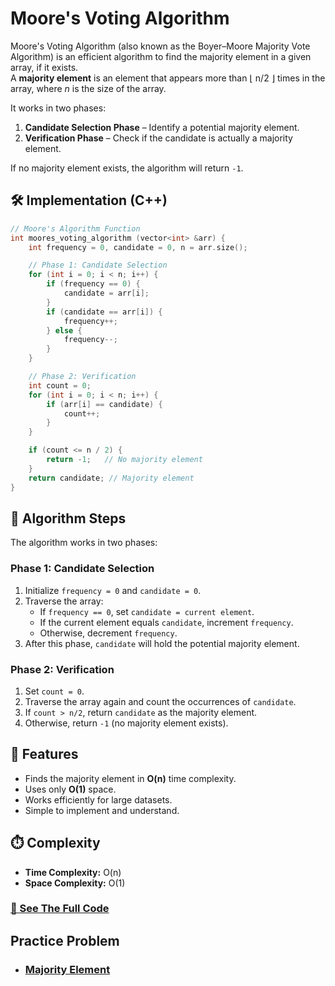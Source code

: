 # Moore's Voting Algorithm

Moore's Voting Algorithm (also known as the Boyer–Moore Majority Vote Algorithm) is an efficient algorithm to find the majority element in a given array, if it exists.  
A **majority element** is an element that appears more than ⌊ n/2 ⌋ times in the array, where *n* is the size of the array.   

It works in two phases:
1. **Candidate Selection Phase** – Identify a potential majority element.
2. **Verification Phase** – Check if the candidate is actually a majority element.

If no majority element exists, the algorithm will return `-1`.


## 🛠️ Implementation (C++)

```cpp
// Moore's Algorithm Function
int moores_voting_algorithm (vector<int> &arr) {
    int frequency = 0, candidate = 0, n = arr.size();

    // Phase 1: Candidate Selection
    for (int i = 0; i < n; i++) {
        if (frequency == 0) {
            candidate = arr[i];
        }
        if (candidate == arr[i]) {
            frequency++;
        } else {
            frequency--;
        }
    }

    // Phase 2: Verification
    int count = 0;
    for (int i = 0; i < n; i++) {
        if (arr[i] == candidate) {
            count++;
        }
    }

    if (count <= n / 2) {
        return -1;   // No majority element
    }
    return candidate; // Majority element
}
```

## 📝 Algorithm Steps

The algorithm works in two phases:

### Phase 1: Candidate Selection
1. Initialize `frequency = 0` and `candidate = 0`.
2. Traverse the array:
   - If `frequency == 0`, set `candidate = current element`.
   - If the current element equals `candidate`, increment `frequency`.
   - Otherwise, decrement `frequency`.
3. After this phase, `candidate` will hold the potential majority element.

### Phase 2: Verification
1. Set `count = 0`.
2. Traverse the array again and count the occurrences of `candidate`.
3. If `count > n/2`, return `candidate` as the majority element.
4. Otherwise, return `-1` (no majority element exists).

## 🚀 Features
- Finds the majority element in **O(n)** time complexity.
- Uses only **O(1)** space.
- Works efficiently for large datasets.
- Simple to implement and understand.


## ⏱️ Complexity
- **Time Complexity:** O(n)  
- **Space Complexity:** O(1)


### [📌 See The Full Code](moores_voting_algorithm.cpp/)

## Practice Problem

- ### [Majority Element](https://www.geeksforgeeks.org/problems/majority-element-1587115620/1)